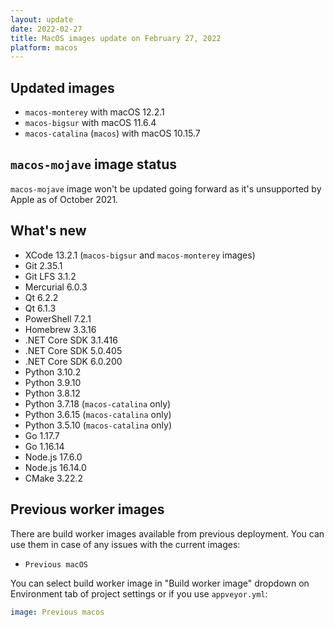 ```yaml
---
layout: update
date: 2022-02-27
title: MacOS images update on February 27, 2022
platform: macos
---
```


## Updated images

* `macos-monterey` with macOS 12.2.1
* `macos-bigsur` with macOS 11.6.4
* `macos-catalina` (`macos`) with macOS 10.15.7

## `macos-mojave` image status

`macos-mojave` image won't be updated going forward as it's unsupported by Apple as of October 2021.

## What's new

* XCode 13.2.1 (`macos-bigsur` and `macos-monterey` images)
* Git 2.35.1
* Git LFS 3.1.2
* Mercurial 6.0.3
* Qt 6.2.2
* Qt 6.1.3
* PowerShell 7.2.1
* Homebrew 3.3.16
* .NET Core SDK 3.1.416
* .NET Core SDK 5.0.405
* .NET Core SDK 6.0.200
* Python 3.10.2
* Python 3.9.10
* Python 3.8.12
* Python 3.7.18 (`macos-catalina` only)
* Python 3.6.15 (`macos-catalina` only)
* Python 3.5.10 (`macos-catalina` only)
* Go 1.17.7
* Go 1.16.14
* Node.js 17.6.0
* Node.js 16.14.0
* CMake 3.22.2

## Previous worker images

There are build worker images available from previous deployment. You can use them in case of any issues with the current images:

* `Previous macOS`

You can select build worker image in "Build worker image" dropdown on Environment tab of project settings or if you use `appveyor.yml`:

```yaml
image: Previous macos
```